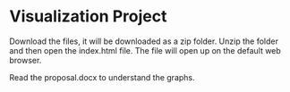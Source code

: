 # Visualization Project

Download the files, it will be downloaded as a zip folder. Unzip the folder and then open the index.html file. The file will open up on the default web browser. 

Read the proposal.docx to understand the graphs.
